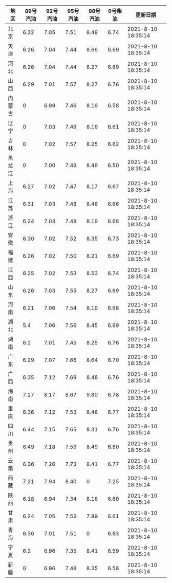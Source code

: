 | 地区 | 89号汽油 | 92号汽油 | 95号汽油 | 98号汽油 | 0号柴油 | 更新日期 |
| --- | --- | --- | --- | --- | --- | --- |
| 北京 | 6.32 | 7.05 | 7.51 | 8.49 | 6.74 | 2021-8-10 18:35:14 |
| 天津 | 6.26 | 7.04 | 7.44 | 8.66 | 6.69 | 2021-8-10 18:35:14 |
| 河北 | 6.26 | 7.04 | 7.44 | 8.27 | 6.69 | 2021-8-10 18:35:14 |
| 山西 | 6.29 | 7.01 | 7.57 | 8.27 | 6.76 | 2021-8-10 18:35:14 |
| 内蒙古 | 0 | 6.99 | 7.46 | 8.19 | 6.58 | 2021-8-10 18:35:14 |
| 辽宁 | 0 | 7.03 | 7.49 | 8.16 | 6.61 | 2021-8-10 18:35:14 |
| 吉林 | 0 | 7.02 | 7.57 | 8.25 | 6.62 | 2021-8-10 18:35:14 |
| 黑龙江 | 0 | 7.00 | 7.49 | 8.49 | 6.50 | 2021-8-10 18:35:14 |
| 上海 | 6.27 | 7.02 | 7.47 | 8.17 | 6.67 | 2021-8-10 18:35:14 |
| 江苏 | 6.31 | 7.03 | 7.48 | 8.46 | 6.66 | 2021-8-10 18:35:14 |
| 浙江 | 6.24 | 7.03 | 7.48 | 8.19 | 6.68 | 2021-8-10 18:35:14 |
| 安徽 | 6.30 | 7.02 | 7.52 | 8.35 | 6.73 | 2021-8-10 18:35:14 |
| 福建 | 6.26 | 7.02 | 7.50 | 8.21 | 6.69 | 2021-8-10 18:35:14 |
| 江西 | 6.25 | 7.02 | 7.53 | 8.53 | 6.74 | 2021-8-10 18:35:14 |
| 山东 | 6.26 | 7.03 | 7.55 | 8.27 | 6.69 | 2021-8-10 18:35:14 |
| 河南 | 6.21 | 7.06 | 7.54 | 8.19 | 6.68 | 2021-8-10 18:35:14 |
| 湖北 | 5.4 | 7.06 | 7.56 | 8.45 | 6.69 | 2021-8-10 18:35:14 |
| 湖南 | 6.2 | 7.01 | 7.45 | 8.25 | 6.76 | 2021-8-10 18:35:14 |
| 广东 | 6.29 | 7.07 | 7.66 | 8.64 | 6.70 | 2021-8-10 18:35:14 |
| 广西 | 6.35 | 7.12 | 7.69 | 8.48 | 6.76 | 2021-8-10 18:35:14 |
| 海南 | 7.27 | 8.17 | 8.67 | 9.80 | 6.78 | 2021-8-10 18:35:14 |
| 重庆 | 6.36 | 7.12 | 7.53 | 8.48 | 6.77 | 2021-8-10 18:35:14 |
| 四川 | 6.44  | 7.15 | 7.65 | 8.31 | 6.76 | 2021-8-10 18:35:14 |
| 贵州 | 6.49 | 7.18 | 7.59 | 8.49 | 6.80 | 2021-8-10 18:35:14 |
| 云南 | 6.36  | 7.20 | 7.73 | 8.41 | 6.77 | 2021-8-10 18:35:14 |
| 西藏 | 7.21 | 7.94 | 8.40 | 0 | 7.25 | 2021-8-10 18:35:14 |
| 陕西 | 6.18 | 6.94 | 7.34 | 8.18 | 6.60 | 2021-8-10 18:35:14 |
| 甘肃 | 6.24 | 7.05 | 7.52 | 7.89 | 6.61 | 2021-8-10 18:35:14 |
| 青海 | 6.30 | 7.01 | 7.51 | 0 | 6.63 | 2021-8-10 18:35:14 |
| 宁夏 | 6.2 | 6.96 | 7.35 | 8.41 | 6.59 | 2021-8-10 18:35:14 |
| 新疆 | 0 | 6.96 | 7.48 | 8.35 | 6.58 | 2021-8-10 18:35:14 |
